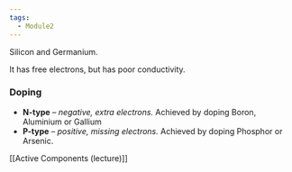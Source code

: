 ```yaml
---
tags:
  - Module2
---
```


Silicon and Germanium.

It has free electrons, but has poor conductivity.


### Doping
- **N-type** – *negative, extra electrons.* Achieved by doping Boron, Aluminium or Gallium
- **P-type** – *positive, missing electrons.* Achieved by doping Phosphor or Arsenic.

[[Active Components (lecture)]]